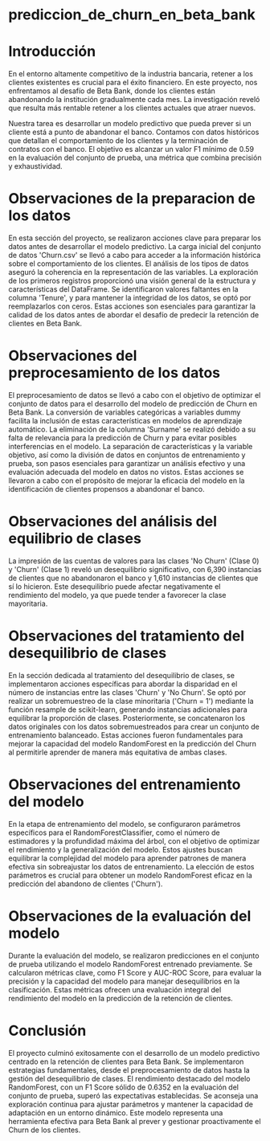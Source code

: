 # prediccion_de_churn_en_beta_bank

# Introducción
En el entorno altamente competitivo de la industria bancaria, retener a los clientes existentes es crucial para el éxito financiero. En este proyecto, nos enfrentamos al desafío de Beta Bank, donde los clientes están abandonando la institución gradualmente cada mes. La investigación reveló que resulta más rentable retener a los clientes actuales que atraer nuevos.

Nuestra tarea es desarrollar un modelo predictivo que pueda prever si un cliente está a punto de abandonar el banco. Contamos con datos históricos que detallan el comportamiento de los clientes y la terminación de contratos con el banco. El objetivo es alcanzar un valor F1 mínimo de 0.59 en la evaluación del conjunto de prueba, una métrica que combina precisión y exhaustividad.

# Observaciones de la preparacion de los datos
En esta sección del proyecto, se realizaron acciones clave para preparar los datos antes de desarrollar el modelo predictivo. La carga inicial del conjunto de datos 'Churn.csv' se llevó a cabo para acceder a la información histórica sobre el comportamiento de los clientes. El análisis de los tipos de datos aseguró la coherencia en la representación de las variables. La exploración de los primeros registros proporcionó una visión general de la estructura y características del DataFrame. Se identificaron valores faltantes en la columna 'Tenure', y para mantener la integridad de los datos, se optó por reemplazarlos con ceros. Estas acciones son esenciales para garantizar la calidad de los datos antes de abordar el desafío de predecir la retención de clientes en Beta Bank.

# Observaciones del preprocesamiento de los datos
El preprocesamiento de datos se llevó a cabo con el objetivo de optimizar el conjunto de datos para el desarrollo del modelo de predicción de Churn en Beta Bank. La conversión de variables categóricas a variables dummy facilita la inclusión de estas características en modelos de aprendizaje automático. La eliminación de la columna 'Surname' se realizó debido a su falta de relevancia para la predicción de Churn y para evitar posibles interferencias en el modelo. La separación de características y la variable objetivo, así como la división de datos en conjuntos de entrenamiento y prueba, son pasos esenciales para garantizar un análisis efectivo y una evaluación adecuada del modelo en datos no vistos. Estas acciones se llevaron a cabo con el propósito de mejorar la eficacia del modelo en la identificación de clientes propensos a abandonar el banco.

# Observaciones del análisis del equilibrio de clases
La impresión de las cuentas de valores para las clases 'No Churn' (Clase 0) y 'Churn' (Clase 1) reveló un desequilibrio significativo, con 6,390 instancias de clientes que no abandonaron el banco y 1,610 instancias de clientes que sí lo hicieron. Este desequilibrio puede afectar negativamente el rendimiento del modelo, ya que puede tender a favorecer la clase mayoritaria.

# Observaciones del tratamiento del desequilibrio de clases
En la sección dedicada al tratamiento del desequilibrio de clases, se implementaron acciones específicas para abordar la disparidad en el número de instancias entre las clases 'Churn' y 'No Churn'. Se optó por realizar un sobremuestreo de la clase minoritaria ('Churn = 1') mediante la función resample de scikit-learn, generando instancias adicionales para equilibrar la proporción de clases. Posteriormente, se concatenaron los datos originales con los datos sobremuestreados para crear un conjunto de entrenamiento balanceado. Estas acciones fueron fundamentales para mejorar la capacidad del modelo RandomForest en la predicción del Churn al permitirle aprender de manera más equitativa de ambas clases.

# Observaciones del entrenamiento del modelo
En la etapa de entrenamiento del modelo, se configuraron parámetros específicos para el RandomForestClassifier, como el número de estimadores y la profundidad máxima del árbol, con el objetivo de optimizar el rendimiento y la generalización del modelo. Estos ajustes buscan equilibrar la complejidad del modelo para aprender patrones de manera efectiva sin sobreajustar los datos de entrenamiento. La elección de estos parámetros es crucial para obtener un modelo RandomForest eficaz en la predicción del abandono de clientes ('Churn').

# Observaciones de la evaluación del modelo
Durante la evaluación del modelo, se realizaron predicciones en el conjunto de prueba utilizando el modelo RandomForest entrenado previamente. Se calcularon métricas clave, como F1 Score y AUC-ROC Score, para evaluar la precisión y la capacidad del modelo para manejar desequilibrios en la clasificación. Estas métricas ofrecen una evaluación integral del rendimiento del modelo en la predicción de la retención de clientes.

# Conclusión
El proyecto culminó exitosamente con el desarrollo de un modelo predictivo centrado en la retención de clientes para Beta Bank. Se implementaron estrategias fundamentales, desde el preprocesamiento de datos hasta la gestión del desequilibrio de clases. El rendimiento destacado del modelo RandomForest, con un F1 Score sólido de 0.6352 en la evaluación del conjunto de prueba, superó las expectativas establecidas. Se aconseja una exploración continua para ajustar parámetros y mantener la capacidad de adaptación en un entorno dinámico. Este modelo representa una herramienta efectiva para Beta Bank al prever y gestionar proactivamente el Churn de los clientes.